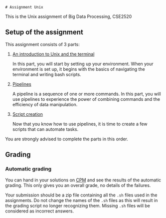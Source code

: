     # Assignment Unix

This is the Unix assignment of Big Data Processing, CSE2520

## Setup of the assignment

This assignment consists of 3 parts:

1. [An introduction to Unix and the terminal](<intro/readme.md>)
    
    In this part, you will start by setting up your environment.
    When your environment is set up, it begins with the basics of navigating the terminal and writing bash scripts.
     
2. [Pipelines](<pipelines/readme.md>)

    A pipeline is a sequence of one or more commands.
    In this part, you will use pipelines to experience the power of combining commands and the efficiency of data manipulation.

3. [Script creation](<script_creation/readme.md>)

    Now that you know how to use pipelines, it is time to create a few scripts that can automate tasks.
    
You are strongly advised to complete the parts in this order.

## Grading
### Automatic grading
You can hand in your solutions on [CPM](https://cpm.ewi.tudelft.nl) and see the results of the automatic grading.
This only gives you an overall grade, no details of the failures.

Your submission should be a zip file containing all the `.sh` files used in the assignments.
Do not change the names of the `.sh` files as this will result in the grading script no longer recognizing them.
Missing `.sh` files will be considered as incorrect answers.